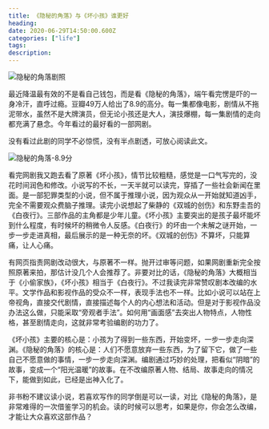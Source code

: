 ```yaml
---
title: 《隐秘的角落》与《坏小孩》谁更好
heading: 
date: 2020-06-29T14:50:00.600Z
categories: ["life"]
tags: 
description:  
---
```


![隐秘的角落剧照](https://gitee.com/smile365/blogimg/raw/master/sxy91/1593608865165.png)

最近降温最有效的不是看自己钱包，而是看《隐秘的角落》，端午看完愣是吓的一身冷汗，直呼过瘾。豆瓣49万人给出了8.9的高分。每一集都像电影，剧情从不拖泥带水，虽然不是大牌演员，但无论小孩还是大人，演技爆棚，每一集剧情的走向都充满了悬念。今年看过的最好看的一部网剧。

没有看过此剧的同学不必惊慌，没有半点剧透，可放心阅读此文。

![隐秘的角落-8.9分](https://gitee.com/smile365/blogimg/raw/master/sxy91/1593608819145.png)

看完网剧我又跑去看了原著《坏小孩》，情节比较粗糙，感觉是一口气写完的，没花时间润色和修改。小说写的不长，一天半就可以读完，穿插了一些社会新闻在里面。是一部犯罪类型的小说，但不属于推理小说，因为观众从一开始就知道凶手，完全不需要观众费脑子推理。读完小说想起了柴静的《双城的创伤》和东野圭吾的《白夜行》。三部作品的主角都是少年儿童。《坏小孩》主要突出的是孩子最坏能坏到什么程度，有时候坏的稍微令人反感。《白夜行》的坏由一个未解之谜开始，一步一步走进真相，最后展示的是一种无奈的坏。《双城的创伤》不算坏，只能算痛，让人心痛。

有网页指责网剧改动很大，与原著不一样。抛开过审等问题，如果网剧重新完全按照原著来拍，那估计没几个人会推荐了。非要对比的话，《隐秘的角落》大概相当于《小偷家族》，《坏小孩》相当于《白夜行》。不过我读完非常赞叹剧本改编的水平。文学作品和影视作品的受众不一样，表现手法也不一样。比如小说可以站在上帝视角，直接交代剧情，直接描述每个人的内心想法和活动。但是对于影视作品没办法这么做，只能采取“旁观者手法”。如何用“画面感”去突出人物特点，人物性格，甚至剧情走向，这就非常考验编剧的功力了。

《坏小孩》主要的核心是：小孩为了得到一些东西，开始变坏，一步一步走向深渊。《隐秘的角落》的核心是：人们不愿意放弃一些东西，为了留下它，做了一些自己不愿意做的事情，一步一步走向深渊。编剧通过巧妙的处理，把看似“阴暗”的故事，变成一个“阳光温暖”的故事。在不改编原著人物、结局、故事走向的情况下，能做到如此，已经是出神入化了。

非书粉不建议读小说，若喜欢写作的同学倒是可以一读，对比《隐秘的角落》，是非常难得的一次借鉴学习的机会。读的时候可以思考，如果是你，你会怎么改编，才能让大众喜欢这部作品？




